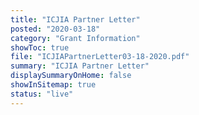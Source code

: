 ```yaml
---
title: "ICJIA Partner Letter"
posted: "2020-03-18"
category: "Grant Information"
showToc: true
file: "ICJIAPartnerLetter03-18-2020.pdf"
summary: "ICJIA Partner Letter"
displaySummaryOnHome: false
showInSitemap: true
status: "live"
---
```

